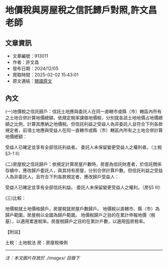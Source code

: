 # 地價稅與房屋稅之信託歸戶對照,許文昌老師

## 文章資訊
- 文章編號：913011
- 作者：許文昌
- 發布日期：2024/12/05
- 爬取時間：2025-02-02 15:43:01
- 原文連結：[閱讀原文](https://real-estate.get.com.tw/Columns/detail.aspx?no=913011)

## 內文
(一)地價稅之信託歸戶：信託土地應與委託人在同一直轄市或縣（市）轄區內所有之土地合併計算地價總額，依規定稅率課徵地價稅，分別就各該土地地價占地價總額之比例，計算其應納之地價稅。但信託利益之受益人為非委託人且符合下列各款規定者，前項土地應與受益人在同一直轄市或縣（市）轄區內所有之土地合併計算地價總額：

受益人已確定並享有全部信託利益者。
委託人未保留變更受益人之權利者。（土稅§3-1 II）

(二)房屋稅之信託歸戶：依規定計算房屋戶數時，房屋為信託財產者，於信託關係存續中，應改歸戶委託人，與其持有房屋，分別合併計算戶數。但信託利益之受益人為非委託人，且符合下列各款規定者，應改歸戶受益人：

受益人已確定並享有全部信託利益。
委託人未保留變更受益人之權利。（房§5 III）

(三)比較：

地價稅就土地價格歸戶，房屋稅就房屋戶數歸戶。
地價稅以直轄市、縣（市）為歸戶範圍，房屋稅以全國為歸戶範圍。
地價稅歸戶之目的在累計申報地價（稅基），以適用累進稅率。房屋稅歸戶之目的在累計戶數，以適用囤房稅率。

【附註】

土稅：土地稅法
房：房屋稅條例

---
*注：本文圖片存放於 ./images/ 目錄下*
